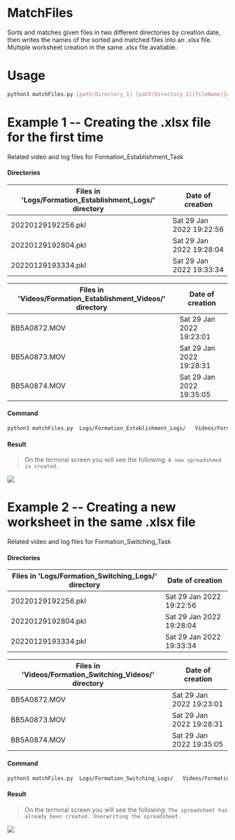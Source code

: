 # MatchFiles
Sorts and matches given files in two different directories by creation date, then writes the names of the sorted and matched files into an .xlsx file.
Multiple worksheet creation in the same .xlsx file avaliable.

# Usage
```sh
python3 matchFiles.py [path/Directory_1] [path/Directory_2][fileName][worksheetName]
```
# Example 1 -- Creating the .xlsx file for the first time
Related video and log files for Formation_Establishment_Task

#### Directories
| Files in 'Logs/Formation_Establishment_Logs/' directory | Date of creation |
| ------ | ------ |
| 20220129192256.pkl  | Sat 29 Jan 2022 19:22:56 |
| 20220129192804.pkl | Sat 29 Jan 2022 19:28:04 |
| 20220129193334.pkl | Sat 29 Jan 2022 19:33:34|


| Files in 'Videos/Formation_Establishment_Videos/' directory | Date of creation |
| ------ | ------ |
| BB5A0872.MOV  | Sat 29 Jan 2022 19:23:01 |
| BB5A0873.MOV | Sat 29 Jan 2022 19:28:31 |
| BB5A0874.MOV | Sat 29 Jan 2022 19:35:05|

#### Command
```sh
python3 matchFiles.py  Logs/Formation_Establishment_Logs/   Videos/Formation_Establishment_Videos/   SoNS_Experiments    Formation_Establishment_Task
```
#### Result
> On the terminal screen you will see the following:
`A new spreadsheed is created.` 

![](https://drive.google.com/file/d/1xkqDgYXrB-bEDgqUNM2Jb48tqDCZw1ru/view?usp=sharing)

# Example 2 -- Creating a new worksheet in the same .xlsx file 
Related video and log files for Formation_Switching_Task
#### Directories
| Files in 'Logs/Formation_Switching_Logs/' directory | Date of creation |
| ------ | ------ |
| 20220129192256.pkl  | Sat 29 Jan 2022 19:22:56 |
| 20220129192804.pkl | Sat 29 Jan 2022 19:28:04 |
| 20220129193334.pkl | Sat 29 Jan 2022 19:33:34|


| Files in 'Videos/Formation_Switching_Videos/' directory | Date of creation |
| ------ | ------ |
| BB5A0872.MOV  | Sat 29 Jan 2022 19:23:01 |
| BB5A0873.MOV | Sat 29 Jan 2022 19:28:31 |
| BB5A0874.MOV | Sat 29 Jan 2022 19:35:05|

#### Command
```sh
python3 matchFiles.py  Logs/Formation_Switching_Logs/   Videos/Formation_Switching_Videos/   SoNS_Experiments    Formation_Switching_Task
```
#### Result
> On the terminal screen you will see the following:
`The spreadsheet has already been created. Overwriting the spreadsheet.` 

![](https://drive.google.com/file/d/1RSPbHrGeOPK87qlbxDiWlirdlq72SWbM/view?usp=sharing)
